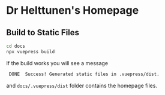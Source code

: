 # Dr Helttunen's Homepage

## Build to Static Files

```bash
cd docs
npx vuepress build
```

If the build works you will see a message

```bash
 DONE  Success! Generated static files in .vuepress/dist.
```

and `docs/.vuepress/dist` folder contains the homepage files.

